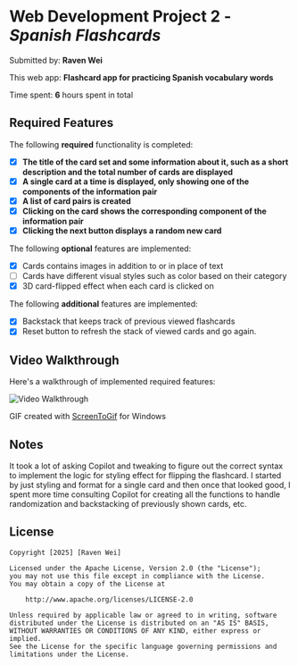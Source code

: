 # Web Development Project 2 - *Spanish Flashcards*

Submitted by: **Raven Wei**

This web app: **Flashcard app for practicing Spanish vocabulary words**

Time spent: **6** hours spent in total

## Required Features

The following **required** functionality is completed:

- [x] **The title of the card set and some information about it, such as a short description and the total number of cards are displayed**
- [x] **A single card at a time is displayed, only showing one of the components of the information pair**
- [x] **A list of card pairs is created**
- [x] **Clicking on the card shows the corresponding component of the information pair**
- [x] **Clicking the next button displays a random new card**

The following **optional** features are implemented:

- [x] Cards contains images in addition to or in place of text
- [ ] Cards have different visual styles such as color based on their category
- [x] 3D card-flipped effect when each card is clicked on

The following **additional** features are implemented:

* [x] Backstack that keeps track of previous viewed flashcards
* [x] Reset button to refresh the stack of viewed cards and go again.

## Video Walkthrough

Here's a walkthrough of implemented required features:

<img src='http://i.imgur.com/link/to/your/gif/file.gif' title='Video Walkthrough' width='' alt='Video Walkthrough' />

GIF created with [ScreenToGif](https://www.screentogif.com/) for Windows

## Notes

It took a lot of asking Copilot and tweaking to figure out the correct syntax to implement the logic for styling effect for flipping the flashcard. I started by just styling and format for a single card and then once that looked good, I spent more time consulting Copilot for creating all the functions to handle randomization and backstacking of previously shown cards, etc. 

## License

    Copyright [2025] [Raven Wei]

    Licensed under the Apache License, Version 2.0 (the "License");
    you may not use this file except in compliance with the License.
    You may obtain a copy of the License at

        http://www.apache.org/licenses/LICENSE-2.0

    Unless required by applicable law or agreed to in writing, software
    distributed under the License is distributed on an "AS IS" BASIS,
    WITHOUT WARRANTIES OR CONDITIONS OF ANY KIND, either express or implied.
    See the License for the specific language governing permissions and
    limitations under the License.
